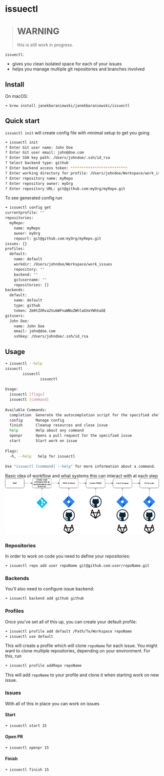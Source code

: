 # issuectl

> # WARNING
> this is still work in progress.

`issuectl`:

- gives you clean isolated space for each of your issues
- helps you manage multiple git repositories and branches involved

## Install

On macOS:

```bash
➜ brew install janekbaraniewski/janekbaraniewski/issuectl
```

## Quick start

`issuectl init` will create config file with minimal setup to get you going

```bash
➜ issuectl init
? Enter Git user name: John Doe
? Enter Git user email: john@doe.com
? Enter SSH key path: /Users/johndoe/.ssh/id_rsa
? Select backend type: github
? Enter backend access token: **************************
? Enter working directory for profile: /Users/johndoe/Workspace/work_issues
? Enter repository name: myRepo
? Enter repository owner: myOrg
? Enter repository URL: git@github.com:myOrg/myRepo.git
```

To see generated config run

```bash
➜ issuectl config get
currentprofile: ""
repositories:
  myRepo:
    name: myRepo
    owner: myOrg
    repourl: git@github.com:myOrg/myRepo.git
issues: {}
profiles:
  default:
    name: default
    workdir: /Users/johndoe/Workspace/work_issues
    repository: ""
    backend: ""
    gitusername: ""
    repositories: []
backends:
  default:
    name: default
    type: github
    token: Zm9tZXRva2VubWFnaWNoZWhlaGVoYWhhaGE
gitusers:
  John Doe:
    name: John Doe
    email: john@doe.com
    sshkey: /Users/johndoe/.ssh/id_rsa
```

## Usage

```bash
➜ issuectl --help
issuectl
        issuectl
                issuectl

Usage:
  issuectl [flags]
  issuectl [command]

Available Commands:
  completion  Generate the autocompletion script for the specified shell
  config      Manage config
  finish      Cleanup resources and close issue
  help        Help about any command
  openpr      Opens a pull request for the specified issue
  start       Start work on issue

Flags:
  -h, --help   help for issuectl

Use "issuectl [command] --help" for more information about a command.
```

Basic idea of workflow and what systems this can interact with at each step
![](diagram.png)

### Repositories

In order to work on code you need to define your repositories:

```bash
➜ issuectl repo add user repoName git@github.com:user/repoName.git
```

### Backends

You'll also need to configure issue backend:

```bash
➜ issuectl backend add github github
```

### Profiles

Once you've set all of this up, you can create your default profile:

```bash
➜ issuectl profile add default /Path/To/Workspace repoName
➜ issuectl use default
```

This will create a profile which will clone `repoName` for each issue. You might want to clone multiple repositories, depending on your environment. For this, run

```bash
➜ issuectl profile addRepo repoName
```

This will add `repoName` to your profile and clone it when starting work on new issue.

### Issues

With all of this in place you can work on issues

#### Start

```bash
➜ issuectl start 15
```

#### Open PR

```bash
➜ issuectl openpr 15
```

#### Finish

```bash
➜ issuectl finish 15
```
